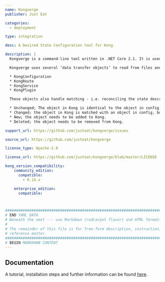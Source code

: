 ```yaml
---
name: Kongverge
publisher: Just Eat

categories:
  - deployment

type: integration

desc: A Desired State Configuration tool for Kong.

description: |
  Kongverge is a command-line tool written in .NET Core 2.1. It is used to configure a kong server by moving its state into sync with the “desired state” given in configuration files.

  Kongverge uses several ‘data transfer objects’ to read from files and write to Kong (and vice versa). For simplicity, the field names on these objects generally match what is present in Kong:

  * KongConfiguration
  * KongRoute
  * KongService
  * KongPlugin

  These objects also handle matching - i.e. reconciling the state described by files with the state in Kong, and performing actions in Kong as needed to make them the same. The possible cases for these objects are:

  * Unchanged; The object in Kong is identical to the object in config, so no action is required.
  * Changed; the object in Kong is matched with an object in config, but not all of the properties are  the same. Action is required to update the object in place.
  * New; the object needs to be added to Kong.
  * Deleted; the object needs to be removed from Kong.

support_url: https://github.com/justeat/kongverge/issues

source_url: https://github.com/justeat/kongverge

license_type: Apache-2.0

license_url: https://github.com/justeat/kongverge/blob/master/LICENSE

kong_version_compatibility:
    community_edition:
      compatible:
        - 0.14.x

    enterprise_edition:
      compatible:



###############################################################################
# END YAML DATA
# Beneath the next --- use Markdown (redcarpet flavor) and HTML formatting only.
#
# The remainder of this file is for free-form description, instruction, and
# reference matter.
###############################################################################
# BEGIN MARKDOWN CONTENT
---
```


## Documentation

A tutorial, installation steps and further information can be found [here](https://github.com/justeat/kongverge).
